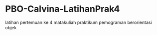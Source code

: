 # PBO-Calvina-LatihanPrak4
latihan pertemuan ke 4 matakuliah praktikum pemograman berorientasi objek
